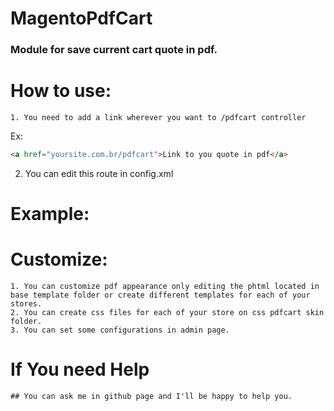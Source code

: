 # MagentoPdfCart
### Module for save current cart quote in pdf.

# How to use:
	1. You need to add a link wherever you want to /pdfcart controller
Ex: 
```html
<a href="yoursite.com.br/pdfcart">Link to you quote in pdf</a>
```
2. You can edit this route in config.xml

# Example:
[example1]: http://i.imgur.com/0UHvg6m.png "Preview Image 1"

# Customize:
	1. You can customize pdf appearance only editing the phtml located in base template folder or create different templates for each of your stores. 
	2. You can create css files for each of your store on css pdfcart skin folder.
	3. You can set some configurations in admin page.

# If You need Help
	## You can ask me in github page and I'll be happy to help you.


